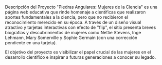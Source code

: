 
 Descripción del Proyecto
"Piedras Angulares: Mujeres de la Ciencia" es una página web educativa que rinde homenaje a científicas que realizaron aportes fundamentales a la ciencia, pero que no recibieron el reconocimiento merecido en su época.
A través de un diseño visual atractivo y tarjetas interactivas con efecto de "flip", el sitio presenta breves biografías y descubrimientos de mujeres como Nettie Stevens, Inge Lehmann, Mary Somerville y Sophie Germain (con una corrección pendiente en una tarjeta).

El objetivo del proyecto es visibilizar el papel crucial de las mujeres en el desarrollo científico e inspirar a futuras generaciones a conocer su legado.